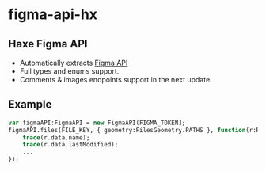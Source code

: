 # figma-api-hx  
## Haxe Figma API
 - Automatically extracts [Figma API](https://www.figma.com/developers/docs) 
 - Full types and enums support.
 - Comments & images endpoints support in the next update.
## Example
```haxe
var figmaAPI:FigmaAPI = new FigmaAPI(FIGMA_TOKEN);
figmaAPI.files(FILE_KEY, { geometry:FilesGeometry.PATHS }, function(r:Response<Document>) {
	trace(r.data.name); 
	trace(r.data.lastModified); 
	...
});
```
